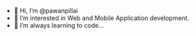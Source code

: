 - 👋 Hi, I’m @pawanpillai
- 👀 I’m interested in Web and Mobile Application development.
- 🌱 I’m always learning to code...

<!---
pawanpillai/pawanpillai is a ✨ special ✨ repository because its `README.md` (this file) appears on your GitHub profile.
You can click the Preview link to take a look at your changes.
--->
